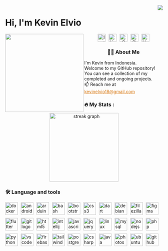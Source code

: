 <img align="right" src="https://visitor-badge.laobi.icu/badge?page_id=KevinElvio.KevinElvio&" />

<h1 align="left">Hi, I'm Kevin Elvio</h1>

<img align="left" height="250" src="https://i.pinimg.com/originals/ed/88/da/ed88da8c757d74f6255717ffc7a78154.gif" />

<div align="center" class="social-links">
    <a href="https://www.instagram.com/kevin_elvio1774/" target="_blank">
        <img src="https://img.shields.io/static/v1?message=Instagram&logo=instagram&label=&color=db8121&logoColor=white&style=for-the-badge" height="25" alt="Instagram logo" />
    </a>
    <a href="https://www.linkedin.com/in/kevin-elvio-403486255/" target="_blank">
        <img src="https://img.shields.io/static/v1?message=LinkedIn&logo=linkedin&label=&color=0077B5&logoColor=white&style=for-the-badge" height="25" alt="LinkedIn logo" />
    </a>
    <a href="mailto:kevinelvio18@gmail.com" target="_blank">
        <img src="https://img.shields.io/static/v1?message=Gmail&logo=gmail&label=&color=D14836&logoColor=white&style=for-the-badge" height="25" alt="Gmail logo" />
    </a>
    <a href="https://stackoverflow.com/users/22058870/kevin-elvio" target="_blank">
        <img src="https://img.shields.io/static/v1?message=Stackoverflow&logo=stackoverflow&label=&color=FE7A16&logoColor=white&style=for-the-badge" height="25" alt="Stackoverflow logo" />
    </a>
    <a href="https://www.hackerrank.com/profile/kevinelvio" target="_blank">
        <img src="https://img.shields.io/static/v1?message=HackerRank&logo=hackerrank&label=&color=2EC866&logoColor=white&style=for-the-badge" height="25" alt="HackerRank logo" />
    </a>
</div>

<h3 align="center">👩‍💻 About Me</h3>
<p align="left">I'm Kevin from Indonesia.<br>Welcome to my GitHub repository! You can see a collection of my completed and ongoing projects.<br>📫 Reach me at <a href="mailto:kevinelvio18@gmail.com" style="color: #db8121;">kevinelvio18@gmail.com</a></p>

<h3 align="left">🔥 My Stats :</h3>
<div align="center">
    <img src="https://streak-stats.demolab.com?user=KevinElvio&locale=en&mode=daily&theme=dark&hide_border=false&border_radius=5&order=3" height="220" alt="streak graph" />
</div>

<h3 align="left">🛠 Language and tools</h3>
<div align="left" class="tech-icons">
    <img src="https://cdn.jsdelivr.net/gh/devicons/devicon/icons/docker/docker-plain-wordmark.svg" height="40" alt="docker logo" />
    <img src="https://cdn.jsdelivr.net/gh/devicons/devicon/icons/android/android-original.svg" height="40" alt="android logo" />
    <img src="https://cdn.jsdelivr.net/gh/devicons/devicon/icons/arduino/arduino-original.svg" height="40" alt="arduino logo" />
    <img src="https://cdn.jsdelivr.net/gh/devicons/devicon/icons/bash/bash-original.svg" height="40" alt="bash logo" />
    <img src="https://cdn.jsdelivr.net/gh/devicons/devicon/icons/bootstrap/bootstrap-original.svg" height="40" alt="bootstrap logo" />
    <img src="https://cdn.jsdelivr.net/gh/devicons/devicon/icons/css3/css3-original.svg" height="40" alt="css3 logo" />
    <img src="https://cdn.jsdelivr.net/gh/devicons/devicon/icons/dart/dart-original.svg" height="40" alt="dart logo" />
    <img src="https://cdn.jsdelivr.net/gh/devicons/devicon/icons/debian/debian-original.svg" height="40" alt="debian logo" />
    <img src="https://cdn.jsdelivr.net/gh/devicons/devicon/icons/filezilla/filezilla-plain.svg" height="40" alt="filezilla logo" />
    <img src="https://cdn.jsdelivr.net/gh/devicons/devicon/icons/figma/figma-original.svg" height="40" alt="figma logo" />
    <img src="https://cdn.jsdelivr.net/gh/devicons/devicon/icons/flutter/flutter-original.svg" height="40" alt="flutter logo" />
    <img src="https://cdn.jsdelivr.net/gh/devicons/devicon/icons/git/git-original.svg" height="40" alt="git logo" />
    <img src="https://cdn.jsdelivr.net/gh/devicons/devicon/icons/html5/html5-original.svg" height="40" alt="html5 logo" />
    <img src="https://cdn.jsdelivr.net/gh/devicons/devicon/icons/intellij/intellij-original.svg" height="40" alt="intellij logo" />
    <img src="https://cdn.jsdelivr.net/gh/devicons/devicon/icons/javascript/javascript-original.svg" height="40" alt="javascript logo" />
    <img src="https://cdn.jsdelivr.net/gh/devicons/devicon/icons/jquery/jquery-original.svg" height="40" alt="jquery logo" />
    <img src="https://cdn.jsdelivr.net/gh/devicons/devicon/icons/linux/linux-original.svg" height="40" alt="linux logo" />
    <img src="https://cdn.jsdelivr.net/gh/devicons/devicon/icons/mysql/mysql-original.svg" height="40" alt="mysql logo" />
    <img src="https://cdn.jsdelivr.net/gh/devicons/devicon/icons/nodejs/nodejs-original.svg" height="40" alt="nodejs logo" />
    <img src="https://cdn.jsdelivr.net/gh/devicons/devicon/icons/php/php-original.svg" height="40" alt="php logo" />
    <img src="https://cdn.jsdelivr.net/gh/devicons/devicon/icons/python/python-original.svg" height="40" alt="python logo" />
    <img src="https://cdn.jsdelivr.net/gh/devicons/devicon/icons/vscode/vscode-original.svg" height="40" alt="vscode logo" />
    <img src="https://cdn.jsdelivr.net/gh/devicons/devicon/icons/firebase/firebase-plain.svg" height="40" alt="firebase logo" />
    <img src="https://cdn.jsdelivr.net/gh/devicons/devicon/icons/tailwindcss/tailwindcss-original-wordmark.svg" height="40" alt="tailwindcss logo" />
    <img src="https://cdn.jsdelivr.net/gh/devicons/devicon/icons/postgresql/postgresql-original.svg" height="40" alt="postgresql logo" />
    <img src="https://cdn.jsdelivr.net/gh/devicons/devicon/icons/csharp/csharp-original.svg" height="40" alt="csharp logo" />
    <img src="https://cdn.jsdelivr.net/gh/devicons/devicon/icons/java/java-original.svg" height="40" alt="java logo" />
    <img src="https://cdn.jsdelivr.net/gh/devicons/devicon/icons/photoshop/photoshop-plain.svg" height="40" alt="photoshop logo" />
    <img src="https://cdn.jsdelivr.net/gh/devicons/devicon/icons/ubuntu/ubuntu-plain.svg" height="40" alt="ubuntu logo" />
    <img src="https://cdn.jsdelivr.net/gh/devicons/devicon/icons/github/github-original.svg" height="40" alt="github logo" />
</div>

<style>
    .social-links {
        display: flex;
        justify-content: center;
        flex-wrap: wrap;
        gap: 10px;
    }
    .social-links img, .tech-icons img {
        transition: transform 0.3s;
    }
    .social-links a:hover img, .tech-icons img:hover {
        transform: scale(1.1);
    }
    .tech-icons {
        display: flex;
        flex-wrap: wrap;
        justify-content: flex-start;
        gap: 10px;
    }
</style>

